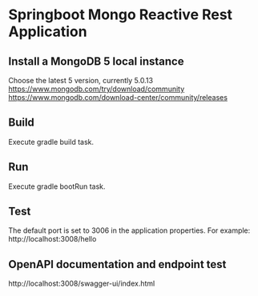 
# Springboot Mongo Reactive Rest Application

## Install a MongoDB 5 local instance

Choose the latest 5 version, currently 5.0.13
https://www.mongodb.com/try/download/community
https://www.mongodb.com/download-center/community/releases

## Build

Execute gradle build task.

## Run

Execute gradle bootRun task.

## Test

The default port is set to 3006 in the application properties.
For example: http://localhost:3008/hello

## OpenAPI documentation and endpoint test

http://localhost:3008/swagger-ui/index.html

